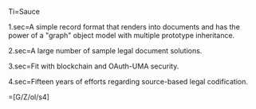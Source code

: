 Ti=Sauce

1.sec=A simple record format that renders into documents and has the power of a "graph" object model with multiple prototype inheritance.

2.sec=A large number of sample legal document solutions. 

3.sec=Fit with blockchain and OAuth-UMA security.

4.sec=Fifteen years of efforts regarding source-based legal codification.
 
=[G/Z/ol/s4]